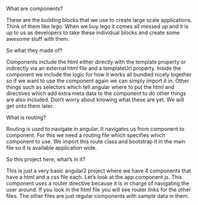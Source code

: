 What are components?


These are the building blocks that we use to create large scale applications. Think of them like lego. When we buy lego it comes all messed up and it is up to us as developers to take these individual blocks and create some awesome stuff with them.

So what they made of?


Components include the html either directly with the template property or indirectly via an external html file and a templateUrl property. Inside the component we include the logic for how it works all bundled nicely together so if we want to use the component again we can simply import it in. Other things such as selectors which tell angular where to put the html and directives which add extra meta data to the component to do other things are also included. Don’t worry about knowing what these are yet. We will get onto them later. 

What is routing?


Routing is used to navigate in angular. It navigates us from component to component. For this we need a routing file which specifies which component to use. We import this route class and bootstrap it in the main file so it is available application wide.

So this project here, what’s in it?


This is just a very basic angular2 project where we have 4 components that have a html and a css file each. Let’s look at the app.component.js. This component uses a router directive because it is in charge of navigating the user around. If you look in the html file you will see router links for the other files. The other files are just regular components with sample data in them.
